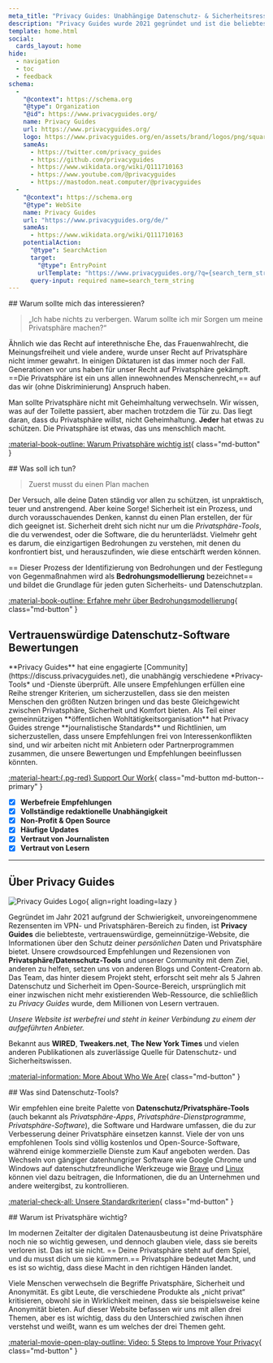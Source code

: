 ```yaml
---
meta_title: "Privacy Guides: Unabhängige Datenschutz- & Sicherheitsressourcen"
description: "Privacy Guides wurde 2021 gegründet und ist die beliebteste & vertrauenswürdige gemeinnützige Ressource, um Privatsphäre-Tools zu finden und mehr über den Schutz deines digitalen Lebens zu erfahren."
template: home.html
social:
  cards_layout: home
hide:
  - navigation
  - toc
  - feedback
schema:
  - 
    "@context": https://schema.org
    "@type": Organization
    "@id": https://www.privacyguides.org/
    name: Privacy Guides
    url: https://www.privacyguides.org/
    logo: https://www.privacyguides.org/en/assets/brand/logos/png/square/pg-yellow.png
    sameAs:
      - https://twitter.com/privacy_guides
      - https://github.com/privacyguides
      - https://www.wikidata.org/wiki/Q111710163
      - https://www.youtube.com/@privacyguides
      - https://mastodon.neat.computer/@privacyguides
  - 
    "@context": https://schema.org
    "@type": WebSite
    name: Privacy Guides
    url: "https://www.privacyguides.org/de/"
    sameAs:
      - https://www.wikidata.org/wiki/Q111710163
    potentialAction:
      "@type": SearchAction
      target:
        "@type": EntryPoint
        urlTemplate: "https://www.privacyguides.org/?q={search_term_string}"
      query-input: required name=search_term_string
---
```


<!-- markdownlint-disable -->
<div class="grid" markdown>
<div markdown>
## Warum sollte mich das interessieren?

> „Ich habe nichts zu verbergen. Warum sollte ich mir Sorgen um meine Privatsphäre machen?“

Ähnlich wie das Recht auf interethnische Ehe, das Frauenwahlrecht, die Meinungsfreiheit und viele andere, wurde unser Recht auf Privatsphäre nicht immer gewahrt. In einigen Diktaturen ist das immer noch der Fall. Generationen vor uns haben für unser Recht auf Privatsphäre gekämpft. ==Die Privatsphäre ist ein uns allen innewohnendes Menschenrecht,== auf das wir (ohne Diskriminierung) Anspruch haben.

Man sollte Privatsphäre nicht mit Geheimhaltung verwechseln. Wir wissen, was auf der Toilette passiert, aber machen trotzdem die Tür zu. Das liegt daran, dass du Privatsphäre willst, nicht Geheimhaltung. **Jeder** hat etwas zu schützen. Die Privatsphäre ist etwas, das uns menschlich macht.

[:material-book-outline: Warum Privatsphäre wichtig ist](basics/why-privacy-matters.md){ class="md-button" }
</div>

<div markdown>
## Was soll ich tun?

> Zuerst musst du einen Plan machen

Der Versuch, alle deine Daten ständig vor allen zu schützen, ist unpraktisch, teuer und anstrengend. Aber keine Sorge! Sicherheit ist ein Prozess, und durch vorausschauendes Denken, kannst du einen Plan erstellen, der für dich geeignet ist. Sicherheit dreht sich nicht nur um die *Privatsphäre-Tools*, die du verwendest, oder die Software, die du herunterlädst. Vielmehr geht es darum, die einzigartigen Bedrohungen zu verstehen, mit denen du konfrontiert bist, und herauszufinden, wie diese entschärft werden können.

== Dieser Prozess der Identifizierung von Bedrohungen und der Festlegung von Gegenmaßnahmen wird als **Bedrohungsmodellierung** bezeichnet== und bildet die Grundlage für jeden guten Sicherheits- und Datenschutzplan.

[:material-book-outline: Erfahre mehr über Bedrohungsmodellierung](basics/threat-modeling.md){ class="md-button" }
</div>
</div>

## Vertrauenswürdige Datenschutz-Software Bewertungen

<div class="grid" markdown>

<div markdown>
**Privacy Guides** hat eine engagierte [Community](https://discuss.privacyguides.net), die unabhängig verschiedene *Privacy-Tools* und -Dienste überprüft. Alle unsere Empfehlungen erfüllen eine Reihe strenger Kriterien, um sicherzustellen, dass sie den meisten Menschen den größten Nutzen bringen und das beste Gleichgewicht zwischen Privatsphäre, Sicherheit und Komfort bieten. Als Teil einer gemeinnützigen **öffentlichen Wohltätigkeitsorganisation** hat Privacy Guides strenge **journalistische Standards** und Richtlinien, um sicherzustellen, dass unsere Empfehlungen frei von Interessenkonflikten sind, und wir arbeiten nicht mit Anbietern oder Partnerprogrammen zusammen, die unsere Bewertungen und Empfehlungen beeinflussen könnten.

[:material-heart:{.pg-red} Support Our Work](about/donate.md){ class="md-button md-button--primary" }

</div>

- [x] **Werbefreie Empfehlungen**
- [x] **Vollständige redaktionelle Unabhängigkeit**
- [x] **Non-Profit & Open Source**
- [x] **Häufige Updates**
- [x] **Vertraut von Journalisten**
- [x] **Vertraut von Lesern**

</div>

---

## Über Privacy Guides

![Privacy Guides Logo](assets/brand/logos/png/square/pg-yellow.png){ align=right loading=lazy }

Gegründet im Jahr 2021 aufgrund der Schwierigkeit, unvoreingenommene Rezensenten im VPN- und Privatsphären-Bereich zu finden, ist **Privacy Guides** die beliebteste, vertrauenswürdige, gemeinnützige-Website, die Informationen über den Schutz deiner *persönlichen* Daten und Privatsphäre bietet. Unsere crowdsourced Empfehlungen und Rezensionen von **Privatsphäre/Datenschutz-Tools** und unserer Community mit dem Ziel, anderen zu helfen, setzen uns von anderen Blogs und Content-Creatorn ab. Das Team, das hinter diesem Projekt steht, erforscht seit mehr als 5 Jahren Datenschutz und Sicherheit im Open-Source-Bereich, ursprünglich mit einer inzwischen nicht mehr existierenden Web-Ressource, die schließlich zu *Privacy Guides* wurde, dem Millionen von Lesern vertrauen.

*Unsere Website ist werbefrei und steht in keiner Verbindung zu einem der aufgeführten Anbieter.*

Bekannt aus **WIRED**, **Tweakers.net**, **The New York Times** und vielen anderen Publikationen als zuverlässige Quelle für Datenschutz- und Sicherheitswissen.

[:material-information: More About Who We Are](about.md){ class="md-button" }

<div class="grid" markdown>
<div markdown>
## Was sind Datenschutz-Tools?

Wir empfehlen eine breite Palette von **Datenschutz/Privatsphäre-Tools** (auch bekannt als *Privatsphäre-Apps*, *Privatsphäre-Dienstprogramme*, *Privatsphäre-Software*), die Software und Hardware umfassen, die du zur Verbesserung deiner Privatsphäre einsetzen kannst. Viele der von uns empfohlenen Tools sind völlig kostenlos und Open-Source-Software, während einige kommerzielle Dienste zum Kauf angeboten werden. Das Wechseln von gängiger datenhungriger Software wie Google Chrome und Windows auf datenschutzfreundliche Werkzeuge wie [Brave](Desktop-Browser.md#brave) und [Linux](desktop.md) können viel dazu beitragen, die Informationen, die du an Unternehmen und andere weitergibst, zu kontrollieren.

[:material-check-all: Unsere Standardkriterien](about/criteria.md){ class="md-button" }
</div>

<div markdown>
## Warum ist Privatsphäre wichtig?

Im modernen Zeitalter der digitalen Datenausbeutung ist deine Privatsphäre noch nie so wichtig gewesen, und dennoch glauben viele, dass sie bereits verloren ist. Das ist sie nicht. == Deine Privatsphäre steht auf dem Spiel, und du musst dich um sie kümmern.== Privatsphäre bedeutet Macht, und es ist so wichtig, dass diese Macht in den richtigen Händen landet.

Viele Menschen verwechseln die Begriffe Privatsphäre, Sicherheit und Anonymität. Es gibt Leute, die verschiedene Produkte als „nicht privat“ kritisieren, obwohl sie in Wirklichkeit meinen, dass sie beispielsweise keine Anonymität bieten. Auf dieser Website befassen wir uns mit allen drei Themen, aber es ist wichtig, dass du den Unterschied zwischen ihnen verstehst und weißt, wann es um welches der drei Themen geht.

[:material-movie-open-play-outline: Video: 5 Steps to Improve Your Privacy](https://www.privacyguides.org/videos/2025/02/14/5-easy-steps-to-protect-yourself-online){ class="md-button" }
</div>
</div>
